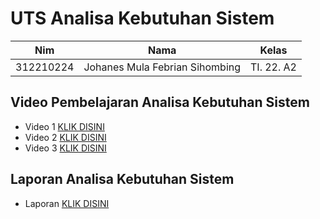 # UTS Analisa Kebutuhan Sistem
| Nim  | Nama | Kelas | 
| ------------- | ------------- | ------------- |
| 312210224 | Johanes Mula Febrian Sihombing | TI. 22. A2  |

## Video Pembelajaran Analisa Kebutuhan Sistem
- Video 1 [KLIK DISINI](https://youtu.be/rSCiOtYhu8A?si=wylovzXzRiYnIfRz)
- Video 2 [KLIK DISINI](https://youtu.be/vTboviz4RyM?si=AnuIbjlLWPIKmT5R)
- Video 3 [KLIK DISINI](https://youtu.be/fUJl9naUwJk?si=2StP2v7OHd_DeEqb)

## Laporan Analisa Kebutuhan Sistem
- Laporan [KLIK DISINI]()
